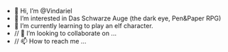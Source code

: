 - 👋 Hi, I’m @Vindariel
- 👀 I’m interested in Das Schwarze Auge (the dark eye, Pen&Paper RPG)
- 🌱 I’m currently learning to play an elf character.
- // 💞️ I’m looking to collaborate on ...
- // 📫 How to reach me ...

<!---
Vindariel/Vindariel is a ✨ special ✨ repository because its `README.md` (this file) appears on your GitHub profile.
You can click the Preview link to take a look at your changes.
--->
